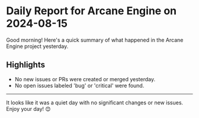 # Daily Report for Arcane Engine on 2024-08-15

Good morning! Here's a quick summary of what happened in the Arcane Engine project yesterday.

## Highlights
- No new issues or PRs were created or merged yesterday.
- No open issues labeled 'bug' or 'critical' were found.

---

It looks like it was a quiet day with no significant changes or new issues. Enjoy your day! 😊